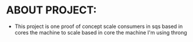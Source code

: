 ABOUT PROJECT:
===============

- This project is one proof of concept scale consumers in sqs based in cores the machine to scale based in core the machine I'm using throng